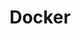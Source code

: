 ---
title: Docker
weight: 400
menu:
  notes:
    name: Docker
    identifier: notes-docker
    weight: 400
---